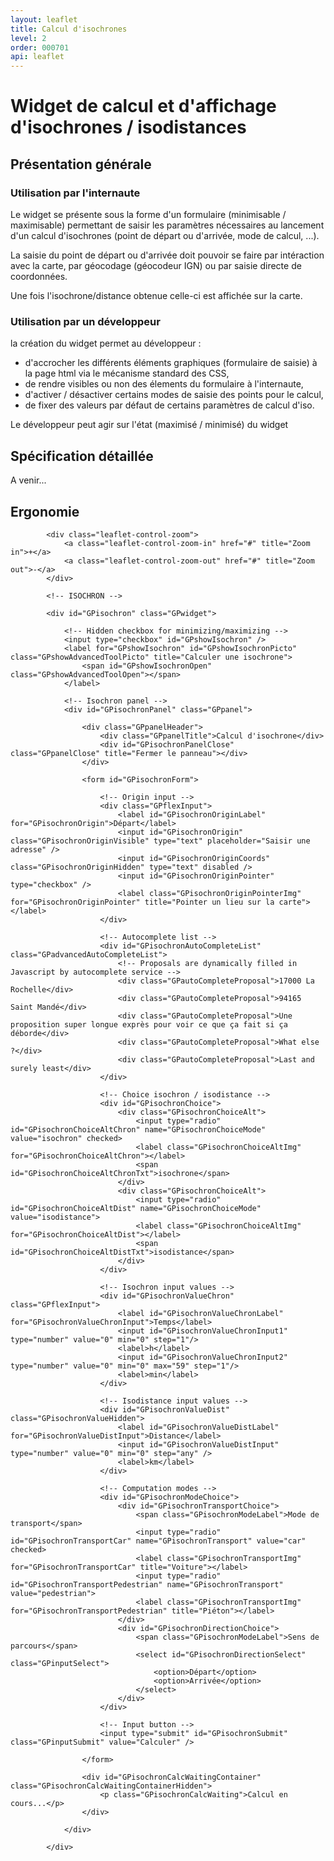 ```yaml
---
layout: leaflet
title: Calcul d'isochrones
level: 2
order: 000701
api: leaflet
---
```


# Widget de calcul et d'affichage d'isochrones / isodistances

## Présentation générale

### Utilisation par l'internaute

Le widget se présente sous la forme d'un formulaire (minimisable / maximisable) permettant de saisir les paramètres nécessaires au lancement d'un calcul d'isochrones (point de départ ou d'arrivée, mode de calcul, ...).

La saisie du point de départ ou d'arrivée doit pouvoir se faire par intéraction avec la carte, par géocodage (géocodeur IGN) ou par saisie directe de coordonnées.

Une fois l'isochrone/distance obtenue celle-ci est affichée sur la carte.

### Utilisation par un développeur

la création du widget permet au développeur :

* d'accrocher les différents éléments graphiques (formulaire de saisie) à la page html via le mécanisme standard des CSS,
* de rendre visibles ou non des élements du formulaire à l'internaute,
* d'activer / désactiver certains modes de saisie des points pour le calcul,
* de fixer des valeurs par défaut de certains paramètres de calcul d'iso.

Le développeur peut agir sur l'état (maximisé / minimisé) du widget

## Spécification détaillée

A venir...

## Ergonomie
    

<div id="viewerDiv">
            
            <div class="leaflet-control-zoom">
                <a class="leaflet-control-zoom-in" href="#" title="Zoom in">+</a>
                <a class="leaflet-control-zoom-out" href="#" title="Zoom out">-</a>
            </div>
            
            <!-- ISOCHRON -->
            
            <div id="GPisochron" class="GPwidget">
                
                <!-- Hidden checkbox for minimizing/maximizing -->
                <input type="checkbox" id="GPshowIsochron" />
                <label for="GPshowIsochron" id="GPshowIsochronPicto" class="GPshowAdvancedToolPicto" title="Calculer une isochrone">
                    <span id="GPshowIsochronOpen" class="GPshowAdvancedToolOpen"></span>
                </label>
                
                <!-- Isochron panel -->
                <div id="GPisochronPanel" class="GPpanel">
                
                    <div class="GPpanelHeader">
                        <div class="GPpanelTitle">Calcul d'isochrone</div>
                        <div id="GPisochronPanelClose" class="GPpanelClose" title="Fermer le panneau"></div>
                    </div>
                    
                    <form id="GPisochronForm">
                        
                        <!-- Origin input -->
                        <div class="GPflexInput">
                            <label id="GPisochronOriginLabel" for="GPisochronOrigin">Départ</label>
                            <input id="GPisochronOrigin" class="GPisochronOriginVisible" type="text" placeholder="Saisir une adresse" />
                            <input id="GPisochronOriginCoords" class="GPisochronOriginHidden" type="text" disabled />
                            <input id="GPisochronOriginPointer" type="checkbox" />
                            <label class="GPisochronOriginPointerImg" for="GPisochronOriginPointer" title="Pointer un lieu sur la carte"></label>
                        </div>
                        
                        <!-- Autocomplete list -->
                        <div id="GPisochronAutoCompleteList" class="GPadvancedAutoCompleteList">
                            <!-- Proposals are dynamically filled in Javascript by autocomplete service -->
                            <div class="GPautoCompleteProposal">17000 La Rochelle</div>
                            <div class="GPautoCompleteProposal">94165 Saint Mandé</div>
                            <div class="GPautoCompleteProposal">Une proposition super longue exprès pour voir ce que ça fait si ça déborde</div>
                            <div class="GPautoCompleteProposal">What else ?</div>
                            <div class="GPautoCompleteProposal">Last and surely least</div>
                        </div>
                        
                        <!-- Choice isochron / isodistance -->
                        <div id="GPisochronChoice">
                            <div class="GPisochronChoiceAlt">
                                <input type="radio" id="GPisochronChoiceAltChron" name="GPisochronChoiceMode" value="isochron" checked>
                                <label class="GPisochronChoiceAltImg" for="GPisochronChoiceAltChron"></label>
                                <span id="GPisochronChoiceAltChronTxt">isochrone</span>
                            </div>
                            <div class="GPisochronChoiceAlt">
                                <input type="radio" id="GPisochronChoiceAltDist" name="GPisochronChoiceMode" value="isodistance">
                                <label class="GPisochronChoiceAltImg" for="GPisochronChoiceAltDist"></label>
                                <span id="GPisochronChoiceAltDistTxt">isodistance</span>
                            </div>
                        </div>
                        
                        <!-- Isochron input values -->
                        <div id="GPisochronValueChron" class="GPflexInput">
                            <label id="GPisochronValueChronLabel" for="GPisochronValueChronInput">Temps</label>
                            <input id="GPisochronValueChronInput1" type="number" value="0" min="0" step="1"/>
                            <label>h</label>
                            <input id="GPisochronValueChronInput2" type="number" value="0" min="0" max="59" step="1"/>
                            <label>min</label>
                        </div>
                        
                        <!-- Isodistance input values -->
                        <div id="GPisochronValueDist" class="GPisochronValueHidden">
                            <label id="GPisochronValueDistLabel" for="GPisochronValueDistInput">Distance</label>
                            <input id="GPisochronValueDistInput" type="number" value="0" min="0" step="any" />
                            <label>km</label>
                        </div>
                        
                        <!-- Computation modes -->
                        <div id="GPisochronModeChoice">
                            <div id="GPisochronTransportChoice">
                                <span class="GPisochronModeLabel">Mode de transport</span>
                                <input type="radio" id="GPisochronTransportCar" name="GPisochronTransport" value="car" checked>
                                <label class="GPisochronTransportImg" for="GPisochronTransportCar" title="Voiture"></label>
                                <input type="radio" id="GPisochronTransportPedestrian" name="GPisochronTransport" value="pedestrian">
                                <label class="GPisochronTransportImg" for="GPisochronTransportPedestrian" title="Piéton"></label>
                            </div>
                            <div id="GPisochronDirectionChoice">
                                <span class="GPisochronModeLabel">Sens de parcours</span>
                                <select id="GPisochronDirectionSelect" class="GPinputSelect">
                                    <option>Départ</option>
                                    <option>Arrivée</option>
                                </select>
                            </div>
                        </div>
                        
                        <!-- Input button -->
                        <input type="submit" id="GPisochronSubmit" class="GPinputSubmit" value="Calculer" />
                        
                    </form>
                    
                    <div id="GPisochronCalcWaitingContainer" class="GPisochronCalcWaitingContainerHidden">
                        <p class="GPisochronCalcWaiting">Calcul en cours...</p>
                    </div>
                    
                </div>
            
            </div>
        
</div>
        
